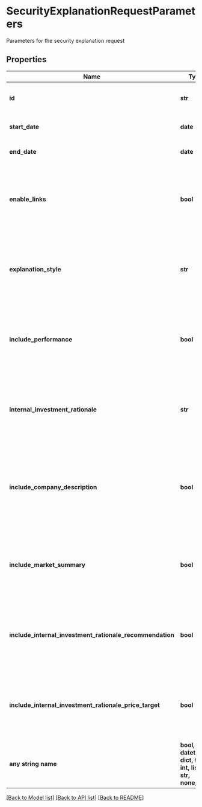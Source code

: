 # SecurityExplanationRequestParameters

Parameters for the security explanation request

## Properties
Name | Type | Description | Notes
------------ | ------------- | ------------- | -------------
**id** | **str** | Accepted ID types include Market Tickers, SEDOL, ISINs, CUSIPs, or FactSet Permanent Ids. | 
**start_date** | **date** | Start date of the explain request in YYYY-MM-DD format | 
**end_date** | **date** | End date of the explain request in YYYY-MM-DD format | 
**enable_links** | **bool** | If true, explain response will have link to the related news articles | [optional]  if omitted the server will use the default value of False
**explanation_style** | **str** | Determines the style of the Explanation | [optional]  if omitted the server will use the default value of "short"
**include_performance** | **bool** | If true, includes the performance statement in the explanation | [optional]  if omitted the server will use the default value of False
**internal_investment_rationale** | **str** | Include summarized IRN notes on the company, or just the footnote, or none. Only available for IRN users | [optional]  if omitted the server will use the default value of "none"
**include_company_description** | **bool** | If true, includes the company description in the explanation.In order to include &#39;Company Business Description&#39;, &#39;includePerformance&#39; must be set to True. Even if &#39;includeCompanyDescription&#39; is set to True, if &#39;includePerformance&#39; is false, it will be omitted | [optional]  if omitted the server will use the default value of False
**include_market_summary** | **bool** | If true, Includes another paragraph detailing macro news influencing the target company. | [optional]  if omitted the server will use the default value of True
**include_internal_investment_rationale_recommendation** | **bool** | If true, Includes recommendation from IRN. If you don&#39;t have a recommendation, it will be omitted. If &#39;internalInvestmentRationale&#39; is set to &#39;none&#39;, this will be ignored. | [optional]  if omitted the server will use the default value of True
**include_internal_investment_rationale_price_target** | **bool** | If true, Includes price target from IRN. If you don&#39;t have a price target, it will be omitted. If &#39;internalInvestmentRationale&#39; is set to &#39;none&#39;, this will be ignored. | [optional]  if omitted the server will use the default value of True
**any string name** | **bool, date, datetime, dict, float, int, list, str, none_type** | any string name can be used but the value must be the correct type | [optional]

[[Back to Model list]](../README.md#documentation-for-models) [[Back to API list]](../README.md#documentation-for-api-endpoints) [[Back to README]](../README.md)


